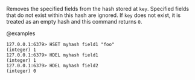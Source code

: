 Removes the specified fields from the hash stored at `key`.
Specified fields that do not exist within this hash are ignored.
If `key` does not exist, it is treated as an empty hash and this command returns
`0`.

@examples

```valkey-cli
127.0.0.1:6379> HSET myhash field1 "foo"
(integer) 1
127.0.0.1:6379> HDEL myhash field1
(integer) 1
127.0.0.1:6379> HDEL myhash field2
(integer) 0
```

